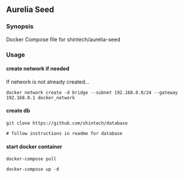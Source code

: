## Aurelia Seed

### Synopsis

Docker Compose file for shintech/aurelia-seed

### Usage

#### create network if needed

If network is not already created...

    docker network create -d bridge --subnet 192.168.0.0/24 --gateway 192.168.0.1 docker_network
    
#### create db

    git clone https://github.com/shintech/database

    # follow instructions in readme for database
    
#### start docker container

    docker-compose pull
    
    docker-compose up -d